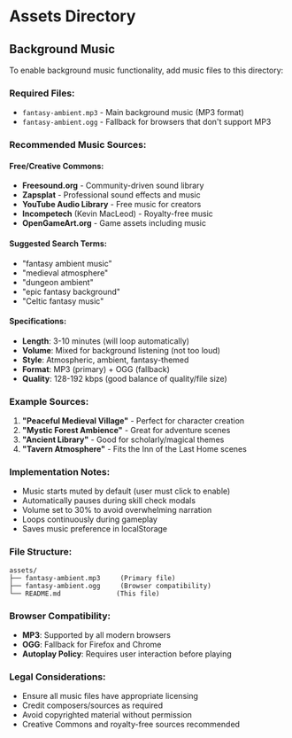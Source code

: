 # Assets Directory

## Background Music

To enable background music functionality, add music files to this directory:

### Required Files:
- `fantasy-ambient.mp3` - Main background music (MP3 format)
- `fantasy-ambient.ogg` - Fallback for browsers that don't support MP3

### Recommended Music Sources:

#### Free/Creative Commons:
- **Freesound.org** - Community-driven sound library
- **Zapsplat** - Professional sound effects and music
- **YouTube Audio Library** - Free music for creators
- **Incompetech** (Kevin MacLeod) - Royalty-free music
- **OpenGameArt.org** - Game assets including music

#### Suggested Search Terms:
- "fantasy ambient music"
- "medieval atmosphere"
- "dungeon ambient"
- "epic fantasy background"
- "Celtic fantasy music"

#### Specifications:
- **Length**: 3-10 minutes (will loop automatically)
- **Volume**: Mixed for background listening (not too loud)
- **Style**: Atmospheric, ambient, fantasy-themed
- **Format**: MP3 (primary) + OGG (fallback)
- **Quality**: 128-192 kbps (good balance of quality/file size)

### Example Sources:
1. **"Peaceful Medieval Village"** - Perfect for character creation
2. **"Mystic Forest Ambience"** - Great for adventure scenes
3. **"Ancient Library"** - Good for scholarly/magical themes
4. **"Tavern Atmosphere"** - Fits the Inn of the Last Home scenes

### Implementation Notes:
- Music starts muted by default (user must click to enable)
- Automatically pauses during skill check modals
- Volume set to 30% to avoid overwhelming narration
- Loops continuously during gameplay
- Saves music preference in localStorage

### File Structure:
```
assets/
├── fantasy-ambient.mp3     (Primary file)
├── fantasy-ambient.ogg     (Browser compatibility)
└── README.md              (This file)
```

### Browser Compatibility:
- **MP3**: Supported by all modern browsers
- **OGG**: Fallback for Firefox and Chrome
- **Autoplay Policy**: Requires user interaction before playing

### Legal Considerations:
- Ensure all music files have appropriate licensing
- Credit composers/sources as required
- Avoid copyrighted material without permission
- Creative Commons and royalty-free sources recommended